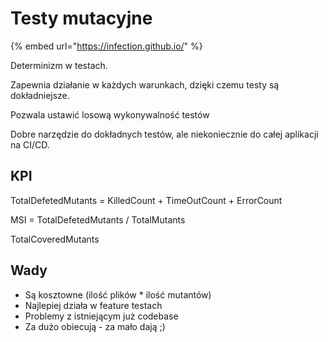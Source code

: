 # Testy mutacyjne

{% embed url="https://infection.github.io/" %}

Determinizm w testach.

Zapewnia działanie w każdych warunkach, dzięki czemu testy są dokładniejsze.

Pozwala ustawić losową wykonywalność testów

Dobre narzędzie do dokładnych testów, ale niekoniecznie do całej aplikacji na CI/CD.

## KPI

TotalDefetedMutants = KilledCount + TimeOutCount + ErrorCount

MSI = TotalDefetedMutants / TotalMutants

TotalCoveredMutants

## Wady

* Są kosztowne (ilość plików \* ilość mutantów)
* Najlepiej działa w feature testach
* Problemy z istniejącym już codebase
* Za dużo obiecują - za mało dają ;)&#x20;
